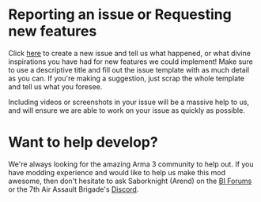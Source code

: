 # Reporting an issue or Requesting new features

Click [here](https://github.com/Saborknight/9liner-and-notepad/issues/new) to create a new issue and tell us what happened, or what divine inspirations you have had for new features we could implement! Make sure to use a descriptive title and fill out the issue template with as much detail as you can. If you're making a suggestion, just scrap the whole template and tell us what you foresee.

Including videos or screenshots in your issue will be a massive help to us, and will ensure we are able to work on your issue as quickly as possible.

# Want to help develop?

We're always looking for the amazing Arma 3 community to help out. If you have modding experience and would like to help us make this mod awesome, then don't hesitate to ask Saborknight (Arend) on the [BI Forums](https://forums.bistudio.com/profile/1135269-arend-the-bastard/) or the 7th Air Assault Brigade's [Discord](http://bit.ly/7aa-join-discord).
